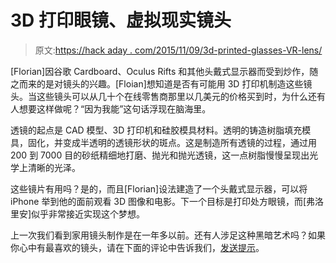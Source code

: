 # 3D 打印眼镜、虚拟现实镜头

> 原文:[https://hack aday . com/2015/11/09/3d-printed-glasses-VR-lens/](https://hackaday.com/2015/11/09/3d-printed-eyeglasses-vr-lenses/)

[Florian]因谷歌 Cardboard、Oculus Rifts 和其他头戴式显示器而受到炒作，随之而来的是对镜头的兴趣。[Floian]想知道是否有可能用 3D 打印机制造这些镜头。当这些镜头可以从几十个在线零售商那里以几美元的价格买到时，为什么还有人想要这样做呢？“因为我能”这句话浮现在脑海里。

透镜的起点是 CAD 模型、3D 打印机和硅胶模具材料。透明的铸造树脂填充模具，固化，并变成半透明的透镜形状的斑点。这是制造所有透镜的过程，通过用 200 到 7000 目的砂纸精细地打磨、抛光和抛光透镜，这一点树脂慢慢呈现出光学上清晰的光泽。

这些镜片有用吗？是的，而且[Florian]设法建造了一个头戴式显示器，可以将 iPhone 举到他的面前观看 3D 图像和电影。下一个目标是打印处方眼镜，而[弗洛里安]似乎非常接近实现这个梦想。

上一次我们看到家用镜头制作是在一年多以前。还有人涉足这种黑暗艺术吗？如果你心中有最喜欢的镜头，请在下面的评论中告诉我们，[发送提示](http://hackaday.com/submit-a-tip/)。